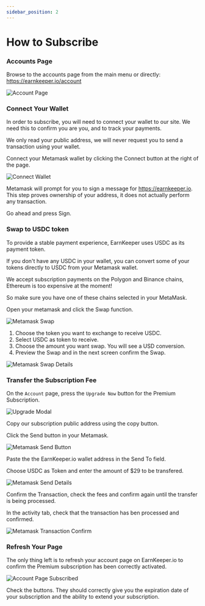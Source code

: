 ```yaml
---
sidebar_position: 2
---
```


# How to Subscribe

### Accounts Page

Browse to the accounts page from the main menu or directly: https://earnkeeper.io/account

![Account Page](/img/subscribe/account-page.png)

### Connect Your Wallet

In order to subscribe, you will need to connect your wallet to our site. We need this to confirm you are you, and to track your payments. 

We only read your public address, we will never request you to send a transaction using your wallet.

Connect your Metamask wallet by clicking the Connect button at the right of the page.

![Connect Wallet](/img/subscribe/connect-wallet-sign.png)

Metamask will prompt for you to sign a message for https://earnkeeper.io. This step proves ownership of your address, it does not actually perform any transaction.

Go ahead and press Sign.

### Swap to USDC token

To provide a stable payment experience, EarnKeeper uses USDC as its payment token.

If you don't have any USDC in your wallet, you can convert some of your tokens directly to USDC from your Metamask wallet.

We accept subscription payments on the Polygon and Binance chains, Ethereum is too expensive at the moment! 

So make sure you have one of these chains selected in your MetaMask.

Open your metamask and click the Swap function.

![Metamask Swap](/img/subscribe/metamask-swap.png)

1. Choose the token you want to exchange to receive USDC. 
2. Select USDC as token to receive.
3. Choose the amount you want swap. You will see a USD conversion.
4. Preview the Swap and in the next screen confirm the Swap.

![Metamask Swap Details](/img/subscribe/metamask-swap-details.png)

### Transfer the Subscription Fee

On the `Account` page, press the `Upgrade Now` button for the Premium Subscription.

![Upgrade Modal](/img/subscribe/upgrade-modal.png)

Copy our subscription public address using the copy button.

Click the Send button in your Metamask.

![Metamask Send Button](/img/subscribe/metamask-send-button.png)

Paste the the EarnKeeper.io wallet address in the Send To field.

Choose USDC as Token and enter the amount of $29 to be transfered.

![Metamask Send Details](/img/subscribe/metamask-send-details.png)

Confirm the Transaction, check the fees and confirm again until the transfer is being processed.

In the activity tab, check that the transaction has ben processed and confirmed.

![Metamask Transaction Confirm](/img/subscribe/metamask-transaction-confirm.png)

### Refresh Your Page

The only thing left is to refresh your account page on EarnKeeper.io to confirm the Premium subscription has been correctly activated.

![Account Page Subscribed](/img/subscribe/account-page-subscribed.png)

Check the buttons. They should correctly give you the expiration date of your subscription and the ability to extend your subscription.